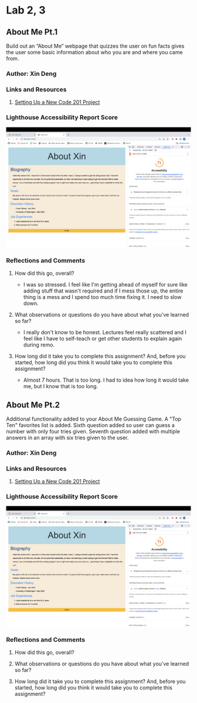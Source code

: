 # Lab 2, 3

## About Me Pt.1

Build out an “About Me” webpage that quizzes the user on fun facts gives the user some basic information about who you are and where you came from.

### Author: Xin Deng

### Links and Resources

1. [Setting Up a New Code 201 Project](https://codefellows.github.io/code-201-guide/curriculum/class-02/project-setup)


### Lighthouse Accessibility Report Score

![Lighthouse report for Lab 2](img/lighthouse2.png)

### Reflections and Comments

1. How did this go, overall?
    - I was so stressed. I feel like I'm getting ahead of myself for sure like adding stuff that wasn't required and if I mess those up, the entire thing is a mess and I spend too much time fixing it. I need to slow down.

2. What observations or questions do you have about what you’ve learned so far?
    - I really don't know to be honest. Lectures feel really scattered and I feel like I have to self-teach or get other students to explain again during remo.

3. How long did it take you to complete this assignment? And, before you started, how long did you think it would take you to complete this assignment?
    - Almost 7 hours. That is too long. I had to idea how long it would take me, but I know that is too long.


## About Me Pt.2

Additional functionality added to your About Me Guessing Game. A "Top Ten" favorites list is added. Sixth question added so user can guess a number with only four tries given. Seventh question added with multiple answers in an array with six tries given to the user. 

### Author: Xin Deng

### Links and Resources

1. [Setting Up a New Code 201 Project](https://codefellows.github.io/code-201-guide/curriculum/class-02/project-setup)


### Lighthouse Accessibility Report Score

![Lighthouse report for Lab 2](img/lighthouse2.png)

### Reflections and Comments

1. How did this go, overall?
  
2. What observations or questions do you have about what you’ve learned so far?

3. How long did it take you to complete this assignment? And, before you started, how long did you think it would take you to complete this assignment?

